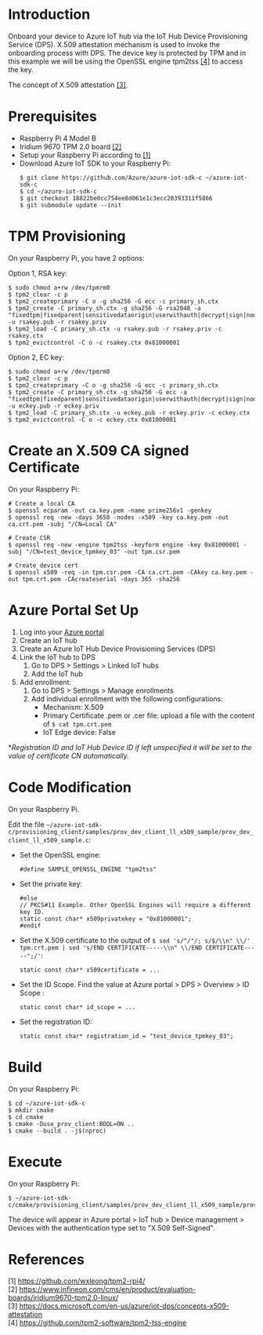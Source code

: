 # Introduction

Onboard your device to Azure IoT hub via the IoT Hub Device Provisioning Service (DPS). X.509 attestation mechanism is used to invoke the onboarding process with DPS. The device key is protected by TPM and in this example we will be using the OpenSSL engine tpm2tss [[4]](#4) to access the key.

The concept of X.509 attestation [[3]](#3).

# Prerequisites

- Raspberry Pi 4 Model B 
- Iridium 9670 TPM 2.0 board [[2]](#2)
- Setup your Raspberry Pi according to [[1]](#1)
- Download Azure IoT SDK to your Raspberry Pi:
    ```
    $ git clone https://github.com/Azure/azure-iot-sdk-c ~/azure-iot-sdk-c
    $ cd ~/azure-iot-sdk-c
    $ git checkout 18822be0cc754ee8d061e1c3ecc20393311f5866
    $ git submodule update --init
    ```

# TPM Provisioning

On your Raspberry Pi, you have 2 options:

Option 1, RSA key:
```
$ sudo chmod a+rw /dev/tpmrm0
$ tpm2_clear -c p
$ tpm2_createprimary -C o -g sha256 -G ecc -c primary_sh.ctx
$ tpm2_create -C primary_sh.ctx -g sha256 -G rsa2048 -a "fixedtpm|fixedparent|sensitivedataorigin|userwithauth|decrypt|sign|noda" -u rsakey.pub -r rsakey.priv
$ tpm2_load -C primary_sh.ctx -u rsakey.pub -r rsakey.priv -c rsakey.ctx
$ tpm2_evictcontrol -C o -c rsakey.ctx 0x81000001
```

Option 2, EC key:
```
$ sudo chmod a+rw /dev/tpmrm0
$ tpm2_clear -c p
$ tpm2_createprimary -C o -g sha256 -G ecc -c primary_sh.ctx
$ tpm2_create -C primary_sh.ctx -g sha256 -G ecc -a "fixedtpm|fixedparent|sensitivedataorigin|userwithauth|decrypt|sign|noda" -u eckey.pub -r eckey.priv
$ tpm2_load -C primary_sh.ctx -u eckey.pub -r eckey.priv -c eckey.ctx
$ tpm2_evictcontrol -C o -c eckey.ctx 0x81000001
```

# Create an X.509 CA signed Certificate

On your Raspberry Pi:
```
# Create a local CA
$ openssl ecparam -out ca.key.pem -name prime256v1 -genkey
$ openssl req -new -days 3650 -nodes -x509 -key ca.key.pem -out ca.crt.pem -subj "/CN=Local CA"

# Create CSR
$ openssl req -new -engine tpm2tss -keyform engine -key 0x81000001 -subj "/CN=test_device_tpmkey_03" -out tpm.csr.pem

# Create device cert
$ openssl x509 -req -in tpm.csr.pem -CA ca.crt.pem -CAkey ca.key.pem -out tpm.crt.pem -CAcreateserial -days 365 -sha256
```

# Azure Portal Set Up

1. Log into your [Azure portal](https://portal.azure.com/)
2. Create an IoT hub
3. Create an Azure IoT Hub Device Provisioning Services (DPS)
4. Link the IoT hub to DPS
    1. Go to DPS > Settings > Linked IoT hubs
    2. Add the IoT hub
4. Add enrollment:
    1. Go to DPS > Settings > Manage enrollments
    2. Add individual enrollment with the following configurations:
        - Mechanism: X.509
        - Primary Certificate .pem or .cer file: upload a file with the content of `$ cat tpm.crt.pem`
        - IoT Edge device: False

**Registration ID and IoT Hub Device ID if left unspecified it will be set to the value of certificate CN automatically.*

# Code Modification

On your Raspberry Pi.

Edit the file `~/azure-iot-sdk-c/provisioning_client/samples/prov_dev_client_ll_x509_sample/prov_dev_client_ll_x509_sample.c`:
- Set the OpenSSL engine:
    ```
    #define SAMPLE_OPENSSL_ENGINE "tpm2tss"
    ```
- Set the private key:
    ```
    #else
    // PKCS#11 Example. Other OpenSSL Engines will require a different key ID.
    static const char* x509privatekey = "0x81000001";
    #endif
    ```
- Set the X.509 certificate to the output of `$ sed 's/^/"/; s/$/\\n" \\/' tpm.crt.pem | sed 's/END CERTIFICATE-----\\n" \\/END CERTIFICATE-----";/'`:
    ```
    static const char* x509certificate = ...
    ```
- Set the ID Scope. Find the value at Azure portal > DPS > Overview > ID Scope :
    ```
    static const char* id_scope = ...
    ```
- Set the registration ID:
    ```
    static const char* registration_id = "test_device_tpmkey_03";
    ```

# Build

On your Raspberry Pi:
```
$ cd ~/azure-iot-sdk-c
$ mkdir cmake
$ cd cmake
$ cmake -Duse_prov_client:BOOL=ON ..
$ cmake --build . -j$(nproc)
```

# Execute

On your Raspberry Pi:
```
$ ~/azure-iot-sdk-c/cmake/provisioning_client/samples/prov_dev_client_ll_x509_sample/prov_dev_client_ll_x509_sample
```

The device will appear in Azure portal > IoT hub > Device management > Devices with the authentication type set to "X.509 Self-Signed".

# References

<a id="1">[1] https://github.com/wxleong/tpm2-rpi4/</a> <br>
<a id="2">[2] https://www.infineon.com/cms/en/product/evaluation-boards/iridium9670-tpm2.0-linux/</a> <br>
<a id="3">[3] https://docs.microsoft.com/en-us/azure/iot-dps/concepts-x509-attestation</a> <br>
<a id="4">[4] https://github.com/tpm2-software/tpm2-tss-engine</a> <br>

